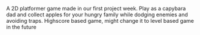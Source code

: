 A 2D platformer game made in our first project week. Play as a capybara dad and collect apples for your hungry family while dodging enemies and avoiding traps. Highscore based game, might change it to level based game in the future

